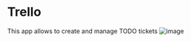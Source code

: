 # Trello
This app allows to create and manage TODO tickets
![image](https://github.com/user-attachments/assets/9df903ca-74d5-4bfd-b817-34c3c82e5366)
